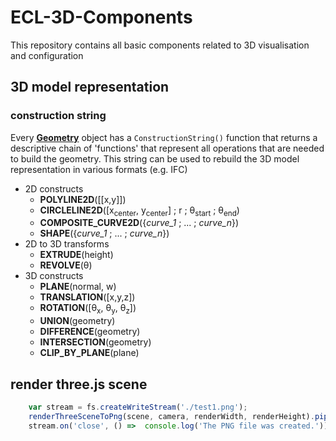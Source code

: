 # ECL-3D-Components
This repository contains all basic components related to 3D visualisation and configuration

## 3D model representation

### construction string
Every [**Geometry**](https://github.com/cmelange/ECL-3D-Components/blob/master/src/3d_model_representation/geometry.ts) object has a `ConstructionString()` function that returns a descriptive chain of 'functions' that represent all operations that are needed to build the geometry. This string can be used to rebuild the 3D model representation in various formats (e.g. IFC)

* 2D constructs
    * **POLYLINE2D**([[x,y]])
    * **CIRCLELINE2D**([x<sub>center</sub>, y<sub>center</sub>] ; r ; &theta;<sub>start</sub> ; &theta;<sub>end</sub>)
    * **COMPOSITE_CURVE2D**({*curve_1* ; ... ; *curve_n*})
    * **SHAPE**({*curve_1* ; ... ; *curve_n*})
* 2D to 3D transforms
    * **EXTRUDE**(height)
    * **REVOLVE**(&theta;)
* 3D constructs
    * **PLANE**(normal, w)
    * **TRANSLATION**([x,y,z])
    * **ROTATION**([&theta;<sub>x</sub>, &theta;<sub>y</sub>, &theta;<sub>z</sub>])
    * **UNION**(geometry)
    * **DIFFERENCE**(geometry)
    * **INTERSECTION**(geometry)
    * **CLIP_BY_PLANE**(plane)

## render three.js scene

```javascript
    var stream = fs.createWriteStream('./test1.png');
    renderThreeSceneToPng(scene, camera, renderWidth, renderHeight).pipe(stream);
    stream.on('close', () =>  console.log('The PNG file was created.'));
```
